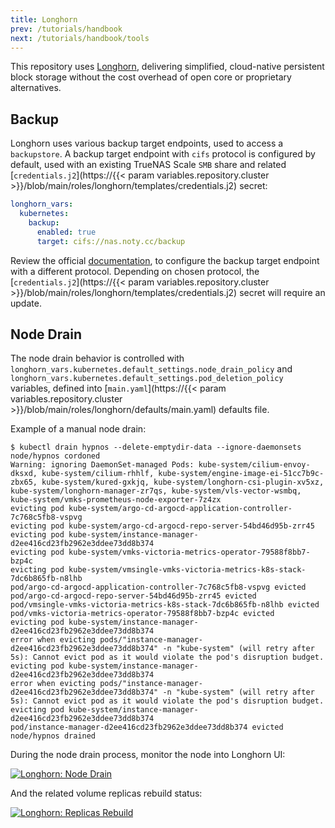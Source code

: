 ```yaml
---
title: Longhorn
prev: /tutorials/handbook
next: /tutorials/handbook/tools
---
```


This repository uses [Longhorn](https://longhorn.io), delivering simplified, cloud-native persistent block storage without the cost overhead of open core or proprietary alternatives.

<!--more-->

## Backup

Longhorn uses various backup target endpoints, used to access a `backupstore`. A backup target endpoint with `cifs` protocol is configured by default, used with an existing TrueNAS Scale `SMB` share and related [`credentials.j2`](https://{{< param variables.repository.cluster >}}/blob/main/roles/longhorn/templates/credentials.j2) secret:

```yaml
longhorn_vars:
  kubernetes:
    backup:
      enabled: true
      target: cifs://nas.noty.cc/backup
```

Review the official [documentation](https://longhorn.io/docs/latest/snapshots-and-backups/backup-and-restore/set-backup-target), to configure the backup target endpoint with a different protocol. Depending on chosen protocol, the [`credentials.j2`](https://{{< param variables.repository.cluster >}}/blob/main/roles/longhorn/templates/credentials.j2) secret will require an update.

## Node Drain

The node drain behavior is controlled with `longhorn_vars.kubernetes.default_settings.node_drain_policy` and `longhorn_vars.kubernetes.default_settings.pod_deletion_policy` variables, defined into [`main.yaml`](https://{{< param variables.repository.cluster >}}/blob/main/roles/longhorn/defaults/main.yaml) defaults file.

Example of a manual node drain:

```shell
$ kubectl drain hypnos --delete-emptydir-data --ignore-daemonsets
node/hypnos cordoned
Warning: ignoring DaemonSet-managed Pods: kube-system/cilium-envoy-dksxd, kube-system/cilium-rhhlf, kube-system/engine-image-ei-51cc7b9c-zbx65, kube-system/kured-gxkjq, kube-system/longhorn-csi-plugin-xv5xz, kube-system/longhorn-manager-zr7qs, kube-system/vls-vector-wsmbq, kube-system/vmks-prometheus-node-exporter-7z4zx
evicting pod kube-system/argo-cd-argocd-application-controller-7c768c5fb8-vspvg
evicting pod kube-system/argo-cd-argocd-repo-server-54bd46d95b-zrr45
evicting pod kube-system/instance-manager-d2ee416cd23fb2962e3ddee73dd8b374
evicting pod kube-system/vmks-victoria-metrics-operator-79588f8bb7-bzp4c
evicting pod kube-system/vmsingle-vmks-victoria-metrics-k8s-stack-7dc6b865fb-n8lhb
pod/argo-cd-argocd-application-controller-7c768c5fb8-vspvg evicted
pod/argo-cd-argocd-repo-server-54bd46d95b-zrr45 evicted
pod/vmsingle-vmks-victoria-metrics-k8s-stack-7dc6b865fb-n8lhb evicted
pod/vmks-victoria-metrics-operator-79588f8bb7-bzp4c evicted
evicting pod kube-system/instance-manager-d2ee416cd23fb2962e3ddee73dd8b374
error when evicting pods/"instance-manager-d2ee416cd23fb2962e3ddee73dd8b374" -n "kube-system" (will retry after 5s): Cannot evict pod as it would violate the pod's disruption budget.
evicting pod kube-system/instance-manager-d2ee416cd23fb2962e3ddee73dd8b374
error when evicting pods/"instance-manager-d2ee416cd23fb2962e3ddee73dd8b374" -n "kube-system" (will retry after 5s): Cannot evict pod as it would violate the pod's disruption budget.
evicting pod kube-system/instance-manager-d2ee416cd23fb2962e3ddee73dd8b374
pod/instance-manager-d2ee416cd23fb2962e3ddee73dd8b374 evicted
node/hypnos drained
```

During the node drain process, monitor the node into Longhorn UI:

[![Longhorn: Node Drain](longhorn-node-drain.webp)](longhorn-node-drain.webp)

And the related volume replicas rebuild status:

[![Longhorn: Replicas Rebuild](longhorn-replicas-rebuild.webp)](longhorn-replicas-rebuild.webp)
